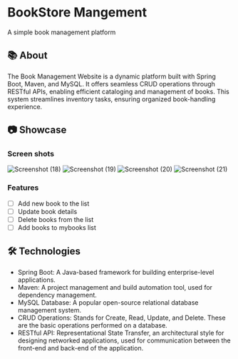 # BookStore Mangement

A simple book management platform

## 📚 About
The Book Management Website is a dynamic platform built with Spring Boot, Maven, and MySQL. 
It offers seamless CRUD operations through RESTful APIs, enabling efficient cataloging and management of books.
This system streamlines inventory tasks, ensuring organized book-handling experience.

## 📷️ Showcase

### Screen shots
![Screenshot (18)](https://github.com/chaitanykishore/Bookstore/assets/113979917/abd524d7-8d40-4193-930e-e1a3fd846fbf)
![Screenshot (19)](https://github.com/chaitanykishore/Bookstore/assets/113979917/fe8a0f0a-b274-4949-98bd-cef3c20a85ef)
![Screenshot (20)](https://github.com/chaitanykishore/Bookstore/assets/113979917/7357cf31-97e2-419f-8fe2-45bce92b3bd5)
![Screenshot (21)](https://github.com/chaitanykishore/Bookstore/assets/113979917/098c2361-557c-4c6a-9179-44217d77d8ca)

### Features
- [ ] Add new book to the list
- [ ] Update book details
- [ ] Delete books from the list
- [ ] Add books to mybooks list

## 🛠️ Technologies

- Spring Boot: A Java-based framework for building enterprise-level applications.
- Maven: A project management and build automation tool, used for dependency management.
- MySQL Database: A popular open-source relational database management system.
- CRUD Operations: Stands for Create, Read, Update, and Delete. These are the basic operations performed on a database.
- RESTful API: Representational State Transfer, an architectural style for designing networked applications, used for communication between the front-end and back-end of the application.

